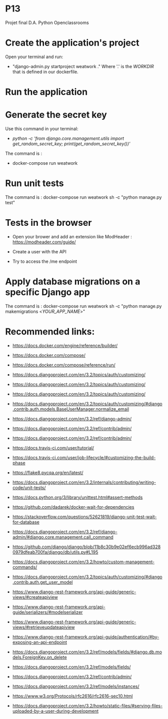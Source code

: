 # P13
Projet final D.A. Python Openclassrooms

# Create the application's project

Open your terminal and run:
- "django-admin.py startproject weatwork ."
Where '.' is the *WORKDIR* that is defined in our dockerfile. 

# Run the application

# Generate the secret key

Use this command in your terminal:
- *python -c 'from django.core.management.utils import get_random_secret_key; print(get_random_secret_key())'*

The command is :
- docker-compose run weatwork

# Run unit tests

The command is :
docker-compose run weatwork sh -c "python manage.py test"

# Tests in the browser
 - Open your brower and add an extension like ModHeader : https://modheader.com/guide/

 - Create a user with the API

 - Try to access the /me endpoint

# Apply database migrations on a specific Django app

The command is :
docker-compose run weatwork sh -c "python manage.py makemigrations <*YOUR_APP_NAME*>"


# Recommended links:


- https://docs.docker.com/engine/reference/builder/

- https://docs.docker.com/compose/

- https://docs.docker.com/compose/reference/run/

- https://docs.djangoproject.com/en/3.2/topics/auth/customizing/

- https://docs.djangoproject.com/en/3.2/topics/auth/customizing/

- https://docs.djangoproject.com/en/3.2/topics/auth/customizing/

- https://docs.djangoproject.com/en/3.2/topics/auth/customizing/#django.contrib.auth.models.BaseUserManager.normalize_email

- https://docs.djangoproject.com/en/3.2/ref/django-admin/

- https://docs.djangoproject.com/en/3.2/ref/contrib/admin/

- https://docs.djangoproject.com/en/3.2/ref/contrib/admin/

- https://docs.travis-ci.com/user/tutorial/

- https://docs.travis-ci.com/user/job-lifecycle/#customizing-the-build-phase

- https://flake8.pycqa.org/en/latest/

- https://docs.djangoproject.com/en/3.2/internals/contributing/writing-code/unit-tests/

- https://docs.python.org/3/library/unittest.html#assert-methods

- https://github.com/dadarek/docker-wait-for-dependencies

- https://stackoverflow.com/questions/52621819/django-unit-test-wait-for-database

- https://docs.djangoproject.com/en/3.2/ref/django-admin/#django.core.management.call_command

- https://github.com/django/django/blob/11b8c30b9e02ef6ecb996ad3280979dfeab700fa/django/db/utils.py#L195

- https://docs.djangoproject.com/en/3.2/howto/custom-management-commands/

- https://docs.djangoproject.com/en/3.2/topics/auth/customizing/#django.contrib.auth.get_user_model

- https://www.django-rest-framework.org/api-guide/generic-views/#createapiview

- https://www.django-rest-framework.org/api-guide/serializers/#modelserializer

-  https://www.django-rest-framework.org/api-guide/generic-views/#retrieveupdateapiview

- https://www.django-rest-framework.org/api-guide/authentication/#by-exposing-an-api-endpoint

- https://docs.djangoproject.com/en/3.2/ref/models/fields/#django.db.models.ForeignKey.on_delete

- https://docs.djangoproject.com/en/3.2/ref/models/fields/

- https://docs.djangoproject.com/en/3.2/ref/contrib/admin/

- https://docs.djangoproject.com/en/3.2/ref/models/instances/

- https://www.w3.org/Protocols/rfc2616/rfc2616-sec10.html

- https://docs.djangoproject.com/en/3.2/howto/static-files/#serving-files-uploaded-by-a-user-during-development